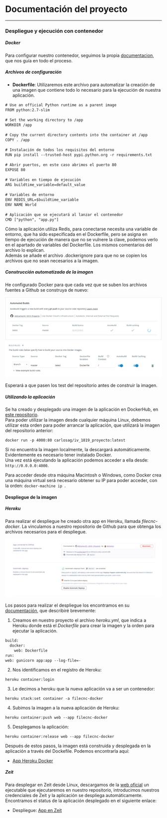 # Documentación del proyecto
---

### Despliegue y ejecución con contenedor
##### Docker
Para configurar nuestro contenedor, seguimos la propia [documentacion](https://docs.docker.com/get-started/#docker-concepts), que nos guía en todo el proceso.
##### Archivos de configuración
- **Dockerfile**: Utilizaremos este archivo para automatizar la creación de una imagen que contiene todo lo necesario para la ejecución de nuestra aplicación.

```
# Use an official Python runtime as a parent image
FROM python:2.7-slim

# Set the working directory to /app
WORKDIR /app

# Copy the current directory contents into the container at /app
COPY . /app

# Instalación de todos los requisitos del entorno
RUN pip install --trusted-host pypi.python.org -r requirements.txt

# Abrir puertos, en este caso abrimos el puerto 80
EXPOSE 80

# Variables en tiempo de ejecución
ARG buildtime_variable=default_value

# Variables de entorno
ENV REDIS_URL=$buildtime_variable
ENV NAME World

# Aplicación que se ejecutará al lanzar el contenedor
CMD ["python", "app.py"]
```
Cómo la aplicación utiliza Redis, para conectarse necesita una variable de entorno, que ha sido especificada en el Dockerfile, pero se asigna en tiempo de ejecución de manera que no se vulnere la clave, podemos verlo en el apartado de variables del Dockerfile. Los mismos comentarios del archivo lo explican.  
Además se añade el archivo .dockerignore para que no se copien los archivos que no sean necesarios a la imagen.
##### Construcción automatizada de la imagen
He configurado Docker para que cada vez que se suben los archivos fuentes a Github se construya de nuevo:  

![autoDesploysOnHeroku](../img/autoDocker.gif)
![desployDocker](../img/dockerFile.png)  

Esperará a que pasen los test del repositorio antes de construir la imagen.

##### Utilizando la aplicación
Se ha creado y desplegado una imagen de la aplicación en DockerHub, en [este repositorio](https://hub.docker.com/r/carlosag/iv_1819_proyecto/).  
Para poder utilizar la imagen desde cualquier máquina Linux, debemos utilizar esta orden para poder arrancar la aplicación, que utilizará la imagen del repositorio anterior:
```
docker run -p 4000:80 carlosag/iv_1819_proyecto:latest
```
Si no encuentra la imagen localmente, la descargará automáticamente.
Evidentemente es necesario tener instalado Docker.  
Una vez está ejecutando la aplicación podemos acceder a ella desde: ``http://0.0.0.0:4000``.  

Para acceder desde otra máquina Macintosh o Windows, como Docker crea una máquina virtual será necesario obtener su IP para poder acceder, con la orden:
``docker-machine ip ``.

#### Despliegue de la imagen
##### Heroku
Para realizar el despliegue he creado otra app en Heroku, llamada _filecnc-docker_. La vinculamos a nuestro repositorio de Github para que obtenga los archivos necesarios para el despliegue.

![confAppHeroku](../img/confApp.png)   

Los pasos para realizar el despliegue los encontramos en su [documentación](https://devcenter.heroku.com/categories/deploying-with-docker), que describiré brevemente:  

1. Creamos en nuestro proyecto el archivo _heroku.yml_, que indica a Heroku donde está el _Dockerfile_ para crear la imagen y la orden para ejecutar la aplicación.  

```
build:
  docker:
    web: Dockerfile
run:
web: gunicorn app:app --log-file=-
```

2. Nos identificamos en el registro de Heroku:

```
heroku container:login
```

3. Le decimos a heroku que la nueva aplicación va a ser un contenedor:

```
heroku stack:set container -a filecnc-docker
```

4. Subimos la imagen a la nueva aplicación de Heroku:

```
heroku container:push web --app filecnc-docker
```

5. Desplegamos la aplicación:

```
heroku container:release web --app filecnc-docker
```
Después de estos pasos, la imagen está construida y desplegada en la aplicación a través del Dockefile. Podemos encontrarla aquí:
- [App Heroku Docker](https://filecnc-docker.herokuapp.com/)

##### Zeit

Para desplegar en Zeit desde Linux, descargamos de la [web oficial](https://zeit.co/download#now-cli) un ejecutable que ejecutaremos en nuestro repositorio, introducimos nuestros credenciales de Zeit y la aplicación se despliega automáticamente.   
Encontramos el status de la aplicación desplegado en el siguiente enlace:

- Despliegue: [App en Zeit](https://iv1819proyecto-vrynkyytrf.now.sh/status)

